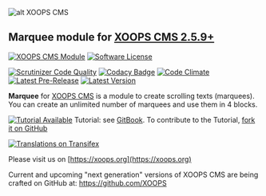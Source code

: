 ![alt XOOPS CMS](https://xoops.org/images/logoXoops4GithubRepository.png)
## Marquee module for [XOOPS CMS 2.5.9+](https://xoops.org)
[![XOOPS CMS Module](https://img.shields.io/badge/XOOPS%20CMS-Module-blue.svg)](https://xoops.org)
[![Software License](https://img.shields.io/badge/license-GPL-brightgreen.svg?style=flat)](http://www.gnu.org/licenses/gpl-2.0.html)
 
[![Scrutinizer Code Quality](https://img.shields.io/scrutinizer/g/mambax7/marquee.svg?style=flat)](https://scrutinizer-ci.com/g/mambax7/marquee/?branch=master)
[![Codacy Badge](https://api.codacy.com/project/badge/grade/2d27c0023ee54f0b9ba2b5d17a68b2a5)](https://www.codacy.com/app/mambax7/marquee)
[![Code Climate](https://img.shields.io/codeclimate/github/mambax7/marquee.svg?style=flat)](https://codeclimate.com/github/mambax7/marquee)
[![Latest Pre-Release](https://img.shields.io/github/tag/XoopsModules25x/marquee.svg?style=flat)](https://github.com/XoopsModules25x/marquee/tags/)
[![Latest Version](https://img.shields.io/github/release/XoopsModules25x/marquee.svg?style=flat)](https://github.com/XoopsModules25x/marquee/releases/)

**Marquee** for [XOOPS CMS](https://xoops.org) is a module to create scrolling texts (marquees). You can create an unlimited number of marquees and use them in 4 blocks. 

[![Tutorial Available](https://xoops.org/images/tutorial-available-blue.svg)](https://www.gitbook.com/book/xoops/xoops-marquee/) Tutorial: see [GitBook](https://www.gitbook.com/book/xoops/xoops-marquee/). 
To contribute to the Tutorial, [fork it on GitHub](https://github.com/XoopsDocs/marquee-tutorial)

[![Translations on Transifex](https://xoops.org/images/translations-transifex-blue.svg)](https://www.transifex.com/xoops) 

Please visit us on  [https://xoops.org](https://xoops.org)

Current and upcoming "next generation" versions of XOOPS CMS are being crafted on GitHub at: https://github.com/XOOPS
